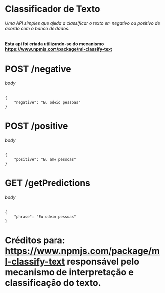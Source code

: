 # Classificador de Texto
###### Uma API simples que ajuda a classificar o texto em negativo ou positivo de acordo com o banco de dados.
#### Esta api foi criada utilizando-se do mecanismo https://www.npmjs.com/package/ml-classify-text

# POST /negative
###### body
``` 
{
    "negative": "Eu odeio pessoas"
}
```

# POST /positive
###### body
``` 
{
    "positive": "Eu amo pessoas"
}
```

# GET /getPredictions
###### body
``` 
{
    "phrase": "Eu odeio pessoas"
}
```

# Créditos para: https://www.npmjs.com/package/ml-classify-text responsável pelo mecanismo de interpretação e classificação do texto.